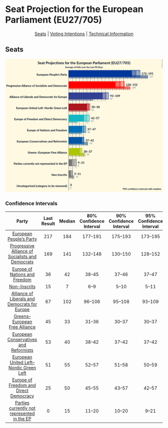 # Seat Projection for the European Parliament (EU27/705)

<p align="center"><a href="#seats">Seats</a> | <a href="#voting-intentions">Voting Intentions</a> | <a href="#technical-information">Technical Information</a></p>

## Seats

![Graph with seats not yet produced](average-seats.png "Seats")

### Confidence Intervals

| Party | Last Result | Median | 80% Confidence Interval | 90% Confidence Interval | 95% Confidence Interval | 99% Confidence Interval |
|:-----:|:-----------:|:------:|:-----------------------:|:-----------------------:|:-----------------------:|:-----------------------:|
| <a href="#european-people’s-party">European People’s Party</a> | 217 | 184 | 177–191 |175–193 | 173–195 | 170–198 |
| <a href="#progressive-alliance-of-socialists-and-democrats">Progressive Alliance of Socialists and Democrats</a> | 169 | 141 | 132–148 |130–150 | 128–152 | 124–155 |
| <a href="#europe-of-nations-and-freedom">Europe of Nations and Freedom</a> | 36 | 42 | 38–45 |37–46 | 37–47 | 35–49 |
| <a href="#non-inscrits">Non-Inscrits</a> | 15 | 7 | 6–9 |5–10 | 5–11 | 5–11 |
| <a href="#alliance-of-liberals-and-democrats-for-europe">Alliance of Liberals and Democrats for Europe</a> | 67 | 102 | 96–106 |95–108 | 93–109 | 91–111 |
| <a href="#greens–european-free-alliance">Greens–European Free Alliance</a> | 45 | 33 | 31–36 |30–37 | 30–37 | 29–39 |
| <a href="#european-conservatives-and-reformists">European Conservatives and Reformists</a> | 53 | 40 | 38–42 |37–42 | 37–42 | 36–42 |
| <a href="#european-united-left–nordic-green-left">European United Left–Nordic Green Left</a> | 51 | 55 | 52–57 |51–58 | 50–59 | 49–60 |
| <a href="#europe-of-freedom-and-direct-democracy">Europe of Freedom and Direct Democracy</a> | 25 | 50 | 45–55 |43–57 | 42–57 | 40–59 |
| <a href="#parties-currently-not-represented-in-the-ep">Parties currently not represented in the EP</a> | 0 | 15 | 11–20 |10–20 | 9–21 | 6–23 |

